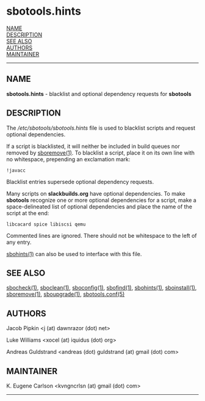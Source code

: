# sbotools.hints

[NAME](#name)\
[DESCRIPTION](#description)\
[SEE ALSO](#see-also)\
[AUTHORS](#authors)\
[MAINTAINER](#maintainer)

------------------------------------------------------------------------

## NAME

**sbotools.hints** - blacklist and optional dependency requests for
**sbotools**

## DESCRIPTION

The */etc/sbotools/sbotools.hints* file is used to blacklist scripts and
request optional dependencies.

If a script is blacklisted, it will neither be included in build queues
nor removed by [sboremove(1)](sboremove.1.md). To blacklist a script, place it on its
own line with no whitespace, prepending an exclamation mark:

    !javacc 

Blacklist entries supersede optional dependency requests.

Many scripts on **slackbuilds.org** have optional dependencies. To make
**sbotools** recognize one or more optional dependencies for a script,
make a space-delineated list of optional dependencies and place the name
of the script at the end:

    libcacard spice libiscsi qemu

Commented lines are ignored. There should not be whitespace to the left
of any entry.

[sbohints(1)](sbohints.1.md) can also be used to interface with this file.

## SEE ALSO

[sbocheck(1)](sbocheck.1.md), [sboclean(1)](sboclean.1.md), [sboconfig(1)](sboconfig.1.md), [sbofind(1)](sbofind.1.md), [sbohints(1)](sbohints.1.md),
[sboinstall(1)](sboinstall.1.md), [sboremove(1)](sboremove.1.md), [sboupgrade(1)](sboupgrade.1.md), [sbotools.conf(5)](sbotools.conf.5.md)

## AUTHORS

Jacob Pipkin \<j (at) dawnrazor (dot) net\>

Luke Williams \<xocel (at) iquidus (dot) org\>

Andreas Guldstrand \<andreas (dot) guldstrand (at) gmail (dot) com\>

## MAINTAINER

K. Eugene Carlson \<kvngncrlsn (at) gmail (dot) com\>

------------------------------------------------------------------------
